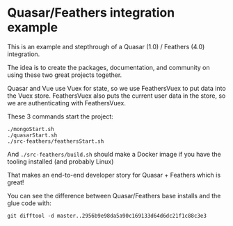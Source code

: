 # Quasar/Feathers integration example

This is an example and stepthrough of a Quasar (1.0) / Feathers (4.0) integration.

The idea is to create the packages, documentation, and community on using these two great projects together.

Quasar and Vue use Vuex for state, so we use FeathersVuex to put data into the Vuex store.  FeathersVuex also puts the current user data in the store, so we are authenticating with FeathersVuex.

These 3 commands start the project:

```
./mongoStart.sh
./quasarStart.sh
./src-feathers/feathersStart.sh
```

And `./src-feathers/build.sh` should make a Docker image if you have the tooling installed (and probably Linux)

That makes an end-to-end developer story for Quasar + Feathers which is great!  

You can see the difference between Quasar/Feathers base installs and the glue code with: 

```
git difftool -d master..2956b9e98da5a90c169133d64d6dc21f1c88c3e3
```
